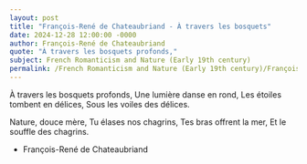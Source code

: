 ```yaml
---
layout: post
title: "François-René de Chateaubriand - À travers les bosquets"
date: 2024-12-28 12:00:00 -0000
author: François-René de Chateaubriand
quote: "À travers les bosquets profonds,"
subject: French Romanticism and Nature (Early 19th century)
permalink: /French Romanticism and Nature (Early 19th century)/François-René de Chateaubriand/François-René de Chateaubriand - À travers les bosquets
---
```


À travers les bosquets profonds,
Une lumière danse en rond,
Les étoiles tombent en délices,
Sous les voiles des délices.

Nature, douce mère,
Tu élases nos chagrins,
Tes bras offrent la mer,
Et le souffle des chagrins.

- François-René de Chateaubriand
